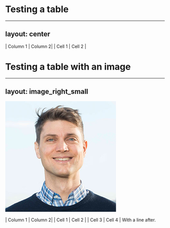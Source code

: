 # Testing a table

---
layout: center
---

| Column 1 | Column 2|
| Cell 1 | Cell 2 |


# Testing a table with an image

---
layout: image_right_small
---

![](testing_image.png)

| Column 1 | Column 2|
| Cell 1 | Cell 2 |
| Cell 3 | Cell 4 |
With a line after.

